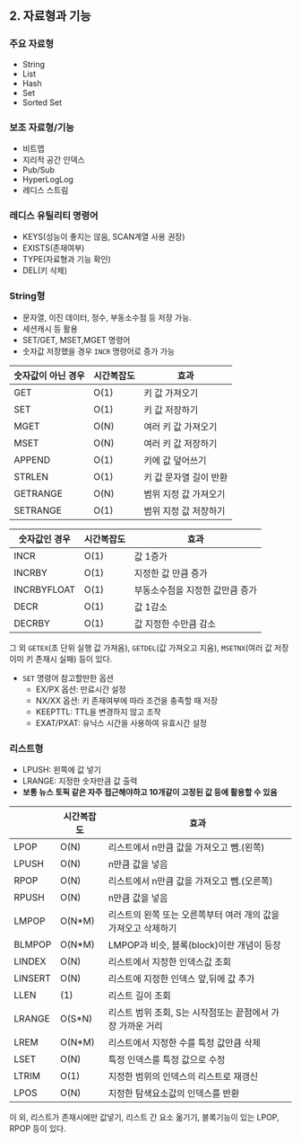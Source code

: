 ## 2. 자료형과 기능

### 주요 자료형
- String
- List
- Hash
- Set
- Sorted Set

### 보조 자료형/기능
- 비트맵
- 지리적 공간 인덱스
- Pub/Sub
- HyperLogLog
- 레디스 스트림

### 레디스 유틸리티 명령어
- KEYS(성능이 좋지는 않음, SCAN계열 사용 권장)
- EXISTS(존재여부)
- TYPE(자료형과 기능 확인)
- DEL(키 삭제)

### String형

- 문자열, 이진 데이터, 정수, 부동소수점 등 저장 가능.
- 세션캐시 등 활용
- SET/GET, MSET,MGET 명령어 
- 숫자값 저장했을 경우 `INCR` 명령어로 증가 가능

|숫자값이 아닌 경우|시간복잡도|효과|
|----|----|---|
|GET|O(1)| 키 값 가져오기
|SET|O(1)| 키 값 저장하기
|MGET|O(N)| 여러 키 값 가져오기
|MSET|O(N)| 여러 키 값 저장하기
|APPEND|O(1)| 키에 값 덮어쓰기
|STRLEN|O(1)|키 값 문자열 길이 반환
|GETRANGE|O(N)| 범위 지정 값 가져오기
|SETRANGE|O(1)|범위 지정 값 저장하기

 
|숫자값인 경우|시간복잡도|효과|
|----|----|---|
|INCR|O(1)|값 1증가
|INCRBY|O(1)| 지정한 값 만큼 증가
|INCRBYFLOAT|O(1)| 부동소수점을 지정한 값만큼 증가
|DECR|O(1)|값 1감소
|DECRBY|O(1)|값 지정한 수만큼 감소

그 외 `GETEX`(초 단위 실행 값 가져옴), `GETDEL`(값 가져오고 지움), `MSETNX`(여러 값 저장 이미 키 존재시 실패) 등이 있다.

- `SET` 명령어 참고할만한 옵션
    - EX/PX 옵션: 만료시간 설정
    - NX/XX 옵션: 키 존재여부에 따라 조건을 충족할 때 저장
    - KEEPTTL: TTL을 변경하지 않고 조작
    - EXAT/PXAT: 유닉스 시간을 사용하여 유효시간 설정


### 리스트형

- LPUSH: 왼쪽에 값 넣기
- LRANGE: 지정한 숫자만큼 값 출력
- **보통 뉴스 토픽 같은 자주 접근해야하고 10개같이 고정된 값 등에 활용할 수 있음**

||시간복잡도|효과|
|----|----|---|
|LPOP|O(N)|리스트에서 n만큼 값을 가져오고 뺌.(왼쪽)
|LPUSH|O(N)|n만큼 값을 넣음
|RPOP|O(N)|리스트에서 n만큼 값을 가져오고 뺌.(오른쪽)
|RPUSH|O(N)|n만큼 값을 넣음
|LMPOP|O(N*M)| 리스트의 왼쪽 또는 오른쪽부터 여러 개의 값을 가져오고 삭제하기
|BLMPOP|O(N*M)| LMPOP과 비슷, 블록(block)이란 개념이 등장
|LINDEX|O(N)| 리스트에서 지정한 인덱스값 조회
|LINSERT|O(N)| 리스트에 지정한 인덱스 앞,뒤에 값 추가
|LLEN|(1)| 리스트 길이 조회
|LRANGE|O(S*N)| 리스트 범위 조회, S는 시작점또는 끝점에서 가장 가까운 거리
|LREM|O(N*M)| 리스트에서 지정한 수를 특정 값만큼 삭제
|LSET|O(N)| 특정 인덱스를 특정 값으로 수정
|LTRIM|O(1)| 지정한 범위의 인덱스의 리스트로 재갱신
|LPOS|O(N)| 지정한 탐색요소값의 인덱스를 반환

이 외, 리스트가 존재시에만 값넣기, 리스트 간 요소 옮기기, 블록기능이 있는 LPOP, RPOP 등이 있다.



